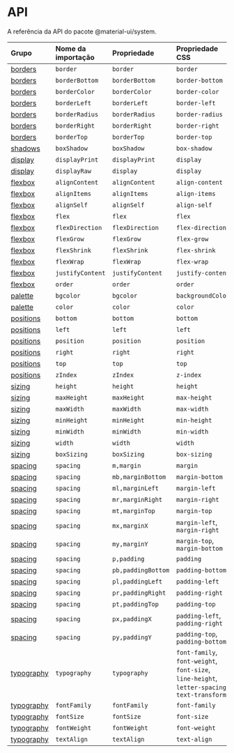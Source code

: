 # API

<p class="description">A referência da API do pacote @material-ui/system.</p>

| Grupo                             | Nome da importação | Propriedade        | Propriedade CSS                                                                              | Chave do tema                                                          |
|:--------------------------------- |:------------------ |:------------------ |:-------------------------------------------------------------------------------------------- |:---------------------------------------------------------------------- |
| [borders](/system/borders/)       | `border`           | `border`           | `border`                                                                                     | `borders`                                                              |
| [borders](/system/borders/)       | `borderBottom`     | `borderBottom`     | `border-bottom`                                                                              | `borders`                                                              |
| [borders](/system/borders/)       | `borderColor`      | `borderColor`      | `border-color`                                                                               | [`palette`](/customization/default-theme/?expand-path=$.palette)       |
| [borders](/system/borders/)       | `borderLeft`       | `borderLeft`       | `border-left`                                                                                | `borders`                                                              |
| [borders](/system/borders/)       | `borderRadius`     | `borderRadius`     | `border-radius`                                                                              | [`shape`](/customization/default-theme/?expand-path=$.shape)           |
| [borders](/system/borders/)       | `borderRight`      | `borderRight`      | `border-right`                                                                               | `borders`                                                              |
| [borders](/system/borders/)       | `borderTop`        | `borderTop`        | `border-top`                                                                                 | `borders`                                                              |
| [shadows](/system/shadows/)       | `boxShadow`        | `boxShadow`        | `box-shadow`                                                                                 | `shadows`                                                              |
| [display](/system/display/)       | `displayPrint`     | `displayPrint`     | `display`                                                                                    | none                                                                   |
| [display](/system/display/)       | `displayRaw`       | `display`          | `display`                                                                                    | none                                                                   |
| [flexbox](/system/flexbox/)       | `alignContent`     | `alignContent`     | `align-content`                                                                              | none                                                                   |
| [flexbox](/system/flexbox/)       | `alignItems`       | `alignItems`       | `align-items`                                                                                | none                                                                   |
| [flexbox](/system/flexbox/)       | `alignSelf`        | `alignSelf`        | `align-self`                                                                                 | none                                                                   |
| [flexbox](/system/flexbox/)       | `flex`             | `flex`             | `flex`                                                                                       | none                                                                   |
| [flexbox](/system/flexbox/)       | `flexDirection`    | `flexDirection`    | `flex-direction`                                                                             | none                                                                   |
| [flexbox](/system/flexbox/)       | `flexGrow`         | `flexGrow`         | `flex-grow`                                                                                  | none                                                                   |
| [flexbox](/system/flexbox/)       | `flexShrink`       | `flexShrink`       | `flex-shrink`                                                                                | none                                                                   |
| [flexbox](/system/flexbox/)       | `flexWrap`         | `flexWrap`         | `flex-wrap`                                                                                  | none                                                                   |
| [flexbox](/system/flexbox/)       | `justifyContent`   | `justifyContent`   | `justify-content`                                                                            | none                                                                   |
| [flexbox](/system/flexbox/)       | `order`            | `order`            | `order`                                                                                      | none                                                                   |
| [palette](/system/palette/)       | `bgcolor`          | `bgcolor`          | `backgroundColor`                                                                            | [`palette`](/customization/default-theme/?expand-path=$.palette)       |
| [palette](/system/palette/)       | `color`            | `color`            | `color`                                                                                      | [`palette`](/customization/default-theme/?expand-path=$.palette)       |
| [positions](/system/positions/)   | `bottom`           | `bottom`           | `bottom`                                                                                     | none                                                                   |
| [positions](/system/positions/)   | `left`             | `left`             | `left`                                                                                       | none                                                                   |
| [positions](/system/positions/)   | `position`         | `position`         | `position`                                                                                   | none                                                                   |
| [positions](/system/positions/)   | `right`            | `right`            | `right`                                                                                      | none                                                                   |
| [positions](/system/positions/)   | `top`              | `top`              | `top`                                                                                        | none                                                                   |
| [positions](/system/positions/)   | `zIndex`           | `zIndex`           | `z-index`                                                                                    | [`zIndex`](/customization/default-theme/?expand-path=$.zIndex)         |
| [sizing](/system/sizing/)         | `height`           | `height`           | `height`                                                                                     | none                                                                   |
| [sizing](/system/sizing/)         | `maxHeight`        | `maxHeight`        | `max-height`                                                                                 | none                                                                   |
| [sizing](/system/sizing/)         | `maxWidth`         | `maxWidth`         | `max-width`                                                                                  | none                                                                   |
| [sizing](/system/sizing/)         | `minHeight`        | `minHeight`        | `min-height`                                                                                 | none                                                                   |
| [sizing](/system/sizing/)         | `minWidth`         | `minWidth`         | `min-width`                                                                                  | none                                                                   |
| [sizing](/system/sizing/)         | `width`            | `width`            | `width`                                                                                      | none                                                                   |
| [sizing](/system/sizing/)         | `boxSizing`        | `boxSizing`        | `box-sizing`                                                                                 | none                                                                   |
| [spacing](/system/spacing/)       | `spacing`          | `m,margin`         | `margin`                                                                                     | [`spacing`](/customization/default-theme/?expand-path=$.spacing)       |
| [spacing](/system/spacing/)       | `spacing`          | `mb,marginBottom`  | `margin-bottom`                                                                              | [`spacing`](/customization/default-theme/?expand-path=$.spacing)       |
| [spacing](/system/spacing/)       | `spacing`          | `ml,marginLeft`    | `margin-left`                                                                                | [`spacing`](/customization/default-theme/?expand-path=$.spacing)       |
| [spacing](/system/spacing/)       | `spacing`          | `mr,marginRight`   | `margin-right`                                                                               | [`spacing`](/customization/default-theme/?expand-path=$.spacing)       |
| [spacing](/system/spacing/)       | `spacing`          | `mt,marginTop`     | `margin-top`                                                                                 | [`spacing`](/customization/default-theme/?expand-path=$.spacing)       |
| [spacing](/system/spacing/)       | `spacing`          | `mx,marginX`       | `margin-left`, `margin-right`                                                                | [`spacing`](/customization/default-theme/?expand-path=$.spacing)       |
| [spacing](/system/spacing/)       | `spacing`          | `my,marginY`       | `margin-top`, `margin-bottom`                                                                | [`spacing`](/customization/default-theme/?expand-path=$.spacing)       |
| [spacing](/system/spacing/)       | `spacing`          | `p,padding`        | `padding`                                                                                    | [`spacing`](/customization/default-theme/?expand-path=$.spacing)       |
| [spacing](/system/spacing/)       | `spacing`          | `pb,paddingBottom` | `padding-bottom`                                                                             | [`spacing`](/customization/default-theme/?expand-path=$.spacing)       |
| [spacing](/system/spacing/)       | `spacing`          | `pl,paddingLeft`   | `padding-left`                                                                               | [`spacing`](/customization/default-theme/?expand-path=$.spacing)       |
| [spacing](/system/spacing/)       | `spacing`          | `pr,paddingRight`  | `padding-right`                                                                              | [`spacing`](/customization/default-theme/?expand-path=$.spacing)       |
| [spacing](/system/spacing/)       | `spacing`          | `pt,paddingTop`    | `padding-top`                                                                                | [`spacing`](/customization/default-theme/?expand-path=$.spacing)       |
| [spacing](/system/spacing/)       | `spacing`          | `px,paddingX`      | `padding-left`, `padding-right`                                                              | [`spacing`](/customization/default-theme/?expand-path=$.spacing)       |
| [spacing](/system/spacing/)       | `spacing`          | `py,paddingY`      | `padding-top`, `padding-bottom`                                                              | [`spacing`](/customization/default-theme/?expand-path=$.spacing)       |
| [typography](/system/typography/) | `typography`       | `typography`       | `font-family`, `font-weight`, `font-size`, `line-height`, `letter-spacing`, `text-transform` | [`typography`](/customization/default-theme/?expand-path=$.typography) |
| [typography](/system/typography/) | `fontFamily`       | `fontFamily`       | `font-family`                                                                                | [`typography`](/customization/default-theme/?expand-path=$.typography) |
| [typography](/system/typography/) | `fontSize`         | `fontSize`         | `font-size`                                                                                  | [`typography`](/customization/default-theme/?expand-path=$.typography) |
| [typography](/system/typography/) | `fontWeight`       | `fontWeight`       | `font-weight`                                                                                | [`typography`](/customization/default-theme/?expand-path=$.typography) |
| [typography](/system/typography/) | `textAlign`        | `textAlign`        | `text-align`                                                                                 | none                                                                   |
